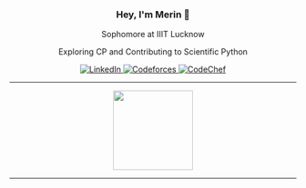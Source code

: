 <h3 align="center">Hey, I'm Merin 👋</h3>
<p align="center">Sophomore at IIIT Lucknow </p>
<p align="center"> Exploring CP and Contributing to Scientific Python</p>

<p align="center">
  <a href="https://www.linkedin.com/in/merintheresjose/">
    <img alt="LinkedIn" src="https://img.shields.io/badge/LinkedIn-blue?style=flat&logo=linkedin&logoColor=white"/>
  </a>
  <a href="https://codeforces.com/profile/MerinTheres">
    <img alt="Codeforces" src="https://img.shields.io/badge/Codeforces-1f8acb?style=flat&logo=codeforces&logoColor=white"/>
  </a>
  <a href="https://www.codechef.com/users/pledge_zen_84">
    <img alt="CodeChef" src="https://img.shields.io/badge/CodeChef-5B4638?style=flat&logo=codechef&logoColor=white"/>
  </a>
</p>

---

<p align="center">
  <img src="https://github-readme-stats.vercel.app/api?username=merintheres&show_icons=true&hide_title=true&hide=stars&count_private=true&include_all_commits=true&theme=github_dark" height="140"/>
</p>

---
